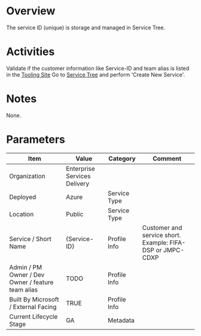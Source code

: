 # Overview
The service ID (unique) is storage and managed in Service Tree. 

# Activities
Validate if the customer information like Service-ID and team alias is listed in the [Tooling Site](https://microsoft.sharepoint.com/teams/ManagedServicesTools/Lists/Customers/AllItems.aspx)
Go to [Service Tree](http://aka.ms/servicetree) and perform 'Create New Service'.

# Notes
None. 

# Parameters
|Item|Value|Category|Comment|
|---|---|---|---|
|Organization|Enterprise Services Delivery| | |
|Deployed|Azure|Service Type| |
|Location|Public|Service Type| |
|Service / Short Name|{Service-ID}|Profile Info|Customer and service short. Example: FIFA-DSP or JMPC-CDXP|
|Admin / PM Owner / Dev Owner / feature team alias|TODO|Profile Info| |
|Built By Microsoft / External Facing|TRUE|Profile Info| |
|Current Lifecycle Stage|GA|Metadata| |